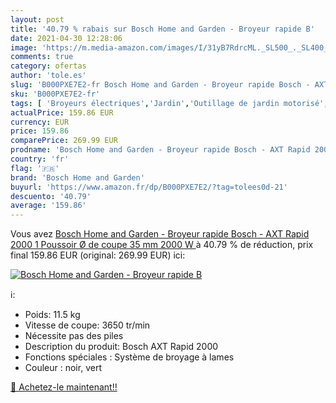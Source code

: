 ```yaml
---
layout: post
title: '40.79 % rabais sur Bosch Home and Garden - Broyeur rapide B'
date: 2021-04-30 12:28:06
image: 'https://m.media-amazon.com/images/I/31yB7RdrcML._SL500_._SL400_.jpg'
comments: true
category: ofertas
author: 'tole.es'
slug: 'B000PXE7E2-fr Bosch Home and Garden - Broyeur rapide Bosch - AXT Rapid...'
sku: 'B000PXE7E2-fr'
tags: [ 'Broyeurs électriques','Jardin','Outillage de jardin motorisé','Tondeuses et outillage de jardin motorisé','bosch home and garden', ]
actualPrice: 159.86 EUR
currency: EUR
price: 159.86
comparePrice: 269.99 EUR
prodname: 'Bosch Home and Garden - Broyeur rapide Bosch - AXT Rapid 2000  1 Poussoir  Ø de coupe 35 mm  2000 W '
country: 'fr'
flag: '🇫🇷'
brand: 'Bosch Home and Garden'
buyurl: 'https://www.amazon.fr/dp/B000PXE7E2/?tag=tolees0d-21'
descuento: '40.79'
average: '159.86'
---
```


Vous avez [Bosch Home and Garden - Broyeur rapide Bosch - AXT Rapid 2000  1 Poussoir  Ø de coupe 35 mm  2000 W ](https://www.amazon.fr/dp/B000PXE7E2/?tag=tolees0d-21)  à  40.79 % de réduction, prix final  159.86 EUR (original: 269.99 EUR) ici:

[![Bosch Home and Garden - Broyeur rapide B](https://m.media-amazon.com/images/I/31yB7RdrcML._SL500_._SL400_.jpg)](https://www.amazon.fr/dp/B000PXE7E2/?tag=tolees0d-21)

ℹ️:

- Poids: 11.5 kg
- Vitesse de coupe: 3650 tr/min
- Nécessite pas des piles
- Description du produit: Bosch AXT Rapid 2000
- Fonctions spéciales : Système de broyage à lames
- Couleur : noir, vert

[🛒 Achetez-le maintenant!!](https://www.amazon.fr/dp/B000PXE7E2/?tag=tolees0d-21)
